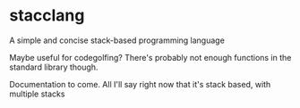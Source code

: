 # stacclang
A simple and concise stack-based programming language

Maybe useful for codegolfing? There's probably not enough functions in the standard library though.

Documentation to come. All I'll say right now that it's stack based, with multiple stacks

